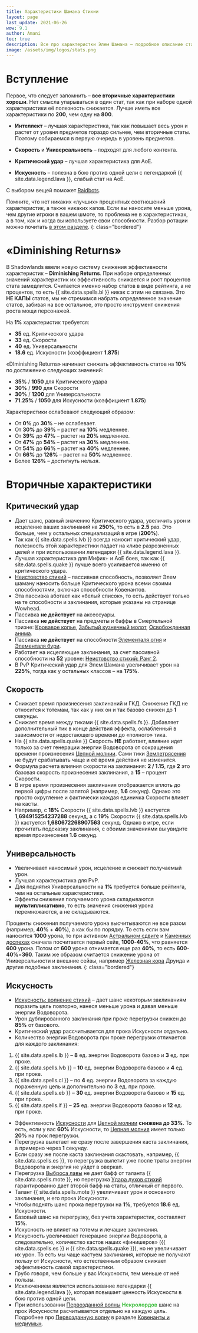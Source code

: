 ```yaml
---
title: Характеристики Шамана Стихии
layout: page
last_update: 2021-06-26
wow: 9.1
author: Amani
toc: true
description: Все про характеристки Элем Шамана – подробное описание статов, как правильно их собирать и что такое «Diminishing Returns».
image: /assets/img/logos/stats.png
---
```


# Вступление

Первое, что следует запомнить – **все вторичные характеристики хороши**. Нет смысла упарываться в один стат, так как при наборе одной характеристики её полезность снижается. Лучше иметь все характеристики по **200**, чем одну на **800**. 

* **Интеллект** – лучшая характеристика, так как повышает весь урон и растет от уровня предметов гораздо сильнее, чем вторичные статы. Поэтому собираемся в первую очередь в уровень предметов.

* **Скорость** и **Универсальность** – подходят для любого контента.
* **Критический удар** – лучшая характеристика для АоЕ.
* **Искусность** – полезна в бою против одной цели с легендаркой {{ site.data.legend.lava }}, слабый стат на АоЕ.

С выбором вещей поможет [Raidbots](https://www.raidbots.com/simbot).

Помните, что нет никаких «лучших» процентных соотношений характеристик, а также никаких капов. Если вы наносите меньше урона, чем другие игроки в вашем шмоте, то проблема не в характеристиках, а в том, как и когда вы используете свои способности. Разбор ротации можно почитать [в этом разделе](https://stormkeeper.ru/ele/rotation.html).
{: class="bordered"}

# «Diminishing Returns»

В Shadowlands ввели новую систему снижения эффективности характеристик – **Diminishing Returns**. При наборе определенных значений характеристик их эффективность снижается и рост процентов стата замедлится. Считается именно набор статов в виде рейтинга, а не процентов, то есть {{ site.data.spells.bl }} никак с этим не связана. Это **НЕ КАПЫ** статов, мы не стремимся набрать определенное значение статов, забивая на все остальное, это просто инструмент снижения роста мощи персонажей.

На **1%** характеристик требуется:

* **35** ед. Критического удара
* **33** ед. Скорости
* **40** ед. Универсальности
* **18.6** ед. Искусности (коэффициент **1.875**)

«DIminishing Returns» начинает снижать эффективность статов на **10%** по достижению следующих значений:

* **35%** / **1050** для Критического удара
* **30%** / **990** для Скорости
* **30%** / **1200** для Универсальности
* **71.25%** / **1050** для Искусности (коэффициент **1.875**)

Характеристики ослабевают следующий образом:

* От **0%** до **30%** – не ослабевает.
* От **30%** до **39%** – растет на **10%** медленнее.
* От **39%** до **47%** – растет на **20%** медленнее.
* От **47%** до **54%** – растет на **30%** медленнее.
* От **54%** до **66%** – растет на **40%** медленнее.
* От **66%** до **126%** – растет на **50%** медленнее.
* Более **126%** – достигнуть нельзя.

# Вторичные характеристики

## Критический удар

* Дает шанс, равный значению Критического удара, увеличить урон и исцеление ваших заклинаний на **250%**, то есть в **2.5** раз. Это больше, чем у остальных специализаций в игре (**200%**).
* Так как {{ site.data.spells.lvb }} всегда наносит критический удар, полезность этой характеристики падает на кливе разрозненных целей и при использовании легендарки {{ site.data.legend.lava }}.
* Лучшая характеристика для Мифик+ и АоЕ боев, так как {{ site.data.spells.quake }} лучше всего усиливается именно от критического удара.
* [Неистовство стихий](https://ru.wowhead.com/spell=60188) – пассивная способность, позволяет Элем шаману наносить больше Критического урона всеми своими способностями, включая способности Ковенантов.
* Эта пассивка аботает как «белый список», то есть действует только на те способности и заклинания, которые указаны на странице Wowhead.
* Пассивка **не действует** на аксессуары.
* Пассивка **не действует** на предметы и баффы в Смертельной тризне: [Кровавое копье](https://ru.wowhead.com/spell=328351), [Забытый кузнечный молот](https://ru.wowhead.com/spell=328128), [Освобожденная анима](https://ru.wowhead.com/spell=328404).
* Пассивка **не действует** на способности [Элементаля огня](https://ru.wowhead.com/spell=198067) и [Элементаля бури](https://ru.wowhead.com/spell=192249).
* Работает на исцеляющие заклинания, за счет пассивной способности на **52** уровне: [Неистовство стихий: Ранг 2](https://ru.wowhead.com/spell=343190).
* В PvP Критический удар для Элем Шамана увеличивает урон на **225%**, тогда как у остальных классов – на **175%**.

## Скорость

* Снижает время произнесения заклинаний и ГКД. Снижение ГКД не относится к тотемам, так как у них он и так базово снижен до **1** секунды.
* Снижает время между тиками {{ site.data.spells.fs }}. Добавляет дополнительный тик в конце действия эффекта, ослабленный в зависимости от недостающего времени до «полного» тика.
* На {{ site.data.spells.quake }} Скорость **НЕ** работает, влияние идет только за счет генерации энергии Водоворота от сокращения времени произнесения [Цепной молнии](https://ru.wowhead.com/spell=188443). Сами тики [Землетрясения](https://ru.wowhead.com/spell=61882) не будут срабатывать чаще и её время действия не изменится.
* Формула расчета влияния скорости на заклинания: **2 / 1.15**, где **2** это базовая скорость произнесения заклинания, а **15** – процент Скорости.
* В игре время произнесения заклинания отображается вплоть до первой цифры после запятой (например, **1.6** секунд). Однако это просто округление и фактически каждая единичка Скорости влияет на касты.
* Например, с **18%** Скорости {{ site.data.spells.lvb }} кастуется **1,694915254237288** секунд, а с **19%** Скорости {{ site.data.spells.lvb }} кастуется **1,680672268907563** секунд. Однако в игре, если прочитать подсказку заклинания, с обоими значениями вы увидите время произнесения **1.6** секунд.

## Универсальность

* Увеличивает наносимый урон, исцеление и снижает получаемый урон.
* Лучшая характеристика для PvP.
* Для поднятия Универсальности на **1%** требуется больше рейтинга, чем на остальные характеристики.
* Эффекты снижения получаемого урона складываются **мультипликативно**, то есть значения снижения урона перемножаются, а не складываются.

Проценты снижения получаемого урона высчитываются не все разом (например, **40%** + **40%**), а как бы по порядку. То есть если вам наносится **1000** урона, то при активном [Астральном сдвиге](https://ru.wowhead.com/spell=108271) и [Каменных доспехах](https://ru.wowhead.com/spell=118337) сначала посчитается первый сейв, **1000**-**40%**, что равняется **600** урона. Потом от **600** урона отнимается еще раз **40%**, то есть **600**-**40%**=**360**. Таким же образом считается снижение урона от Универсальности и внешние сейвы, например [Железная кора](https://ru.wowhead.com/spell=102342) Друида и другие подобные заклинания.
{: class="bordered"}

## Искусность

* [Искусность: волнение стихий](https://ru.wowhead.com/spell=168534) – дает шанс некоторым заклинаниям поразить цель повторно, нанеся меньше урона и давая меньше энергии Водоворота.
* Урон дублированного заклинания при проке перегрузки снижен до **85%** от базового.
* Критический удар рассчитывается для прока Искусности отдельно.
* Количество энергии Водоворота при проке перегрузки отличается для каждого заклинания:
1. {{ site.data.spells.lb }} – **8** ед. энергии Водоворота базово и **3** ед. при проке.
2. {{ site.data.spells.lvb }} – **10** ед. энергии Водоворота базово и **4** ед. при проке.
3. {{ site.data.spells.cl }} – по **4** ед. энергии Водоворота за каждую пораженную цель и дополнительно по **3** ед. при проке.
4. {{ site.data.spells.eb }} – **30** ед. энергии Водоворота базово и **15** ед. при проке.
5. {{ site.data.spells.if }} – **25** ед. энергии Водоворота базово и **12** ед. при проке.
* Эффективность [Искусности](https://ru.wowhead.com/spell=168534) для [Цепной молнии](https://ru.wowhead.com/spell=188443) **снижена до 33%**. То есть, если у вас **60%** Искусности, то [Цепная молния](https://ru.wowhead.com/spell=188443) имеет только **20%** на прок перегрузки.
* Перегрузка вылетает не сразу после завершения каста заклинания, а примерно через **1** секунду.
* Если сразу же после каста заклинания скастовать, например, {{ site.data.spells.es }}, то перегрузка вылетит уже после траты энергии Водоворота и энергия не уйдет в оверкап.
* Перегрузка [Выброса лавы](https://ru.wowhead.com/spell=51505) не дает бафф от таланта {{ site.data.spells.mote }}, но перегрузка [Удара духов стихий](https://ru.wowhead.com/spell=117014) гарантированно дает второй бафф на статы, отличный от первого.
* Талант {{ site.data.spells.mote }} увеличивает урон и основного заклинания, и его прока Искусности.
* Чтобы поднять шанс прока перегрузки на **1%**, требуется **18.6** ед. Искусности.
* Базовый шанс на перегрузку, без учета характеристик, составляет **15%**.
* Искусность не влияет на тотемы и лечащие заклинания.
* Искусность увеличивает генерацию энергии Водоворота, а следовательно, количество кастов наших «финишеров» ({{ site.data.spells.es }} и {{ site.data.spells.quake }}), но не увеличивает их урон. То есть мы чаще кастуем заклинания, которые не получают пользу от Искусности, что естественным образом снижает эффективность самой характеристики.
* Грубо говоря, чем больше у вас Искусности, тем меньше от неё пользы.
* Исключением является использование легендарки {{ site.data.legend.lava }}, которая повышает ценность Искусности в бою против одной цели.
* При использовании [Первозданной волны](https://ru.wowhead.com/spell=326059) <span style="color:#40bf40;font-size:1em;">**Некролордов**</span> шанс на прок Искусности расчитывается отдельно на каждую цель. Подробнее про [Первозданную волну](https://ru.wowhead.com/spell=326059) в разделе [Ковенанты и медиумы»](https://stormkeeper.ru/ele/covenants.html#%D0%BF%D0%B5%D1%80%D0%B2%D0%BE%D0%B7%D0%B4%D0%B0%D0%BD%D0%BD%D0%B0%D1%8F-%D0%B2%D0%BE%D0%BB%D0%BD%D0%B0).
